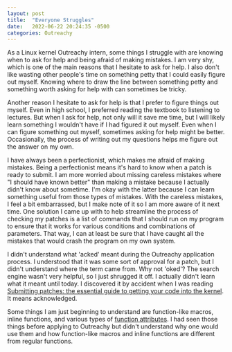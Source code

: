 ```yaml
---
layout: post
title:  "Everyone Struggles"
date:   2022-06-22 20:24:35 -0500
categories: Outreachy
---
```

As a Linux kernel Outreachy intern, some things I struggle with are knowing when to ask for help and being afraid of making mistakes. I am very shy, which is one of the main reasons that I hesitate to ask for help. I also don't like wasting other people's time on something petty that I could easily figure out myself. Knowing where to draw the line between something petty and something worth asking for help with can sometimes be tricky.

Another reason I hesitate to ask for help is that I prefer to figure things out myself. Even in high school, I preferred reading the textbook to listening to lectures. But when I ask for help, not only will it save me time, but I will likely learn something I wouldn't have if I had figured it out myself. Even when I can figure something out myself, sometimes asking for help might be better. Occasionally, the process of writing out my questions helps me figure out the answer on my own.

I have always been a perfectionist, which makes me afraid of making mistakes. Being a perfectionist means it's hard to know when a patch is ready to submit. I am more worried about missing careless mistakes where "I should have known better" than making a mistake because I actually didn't know about sometime. I'm okay with the latter because I can learn something useful from those types of mistakes. With the careless mistakes, I feel a bit embarrassed, but I make note of it so I am more aware of it next time. One solution I came up with to help streamline the process of checking my patches is a list of commands that I should run on my program to ensure that it works for various conditions and combinations of parameters. That way, I can at least be sure that I have caught all the mistakes that would crash the program on my own system.

I didn't understand what 'acked' meant during the Outreachy application process. I understood that it was some sort of approval for a patch, but I didn't understand where the term came from. Why not 'oked'? The search engine wasn't very helpful, so I just shrugged it off. I actually didn't learn what it meant until today. I discovered it by accident when I was reading [Submitting patches: the essential guide to getting your code into the kernel](https://www.kernel.org/doc/html/latest/process/submitting-patches.html#when-to-use-acked-by-cc-and-co-developed-by). It means acknowledged.

Some things I am just beginning to understand are function-like macros, inline functions, and various types of [function attributes](https://www.kernel.org/doc/html/latest/process/coding-style.html#function-prototypes). I had seen those things before applying to Outreachy but didn't understand why one would use them and how function-like macros and inline functions are different from regular functions.
